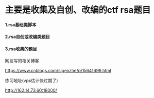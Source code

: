 # 主要是收集及自创、改编的ctf rsa题目

#### 1.rsa基础类脚本

#### 2.rsa自创或改编类题目

#### 3.rsa收集的题目


网友写的相关博客

https://www.cnblogs.com/sigenzhe/p/15641699.html

练习地址(vps估计快过期了)

http://162.14.73.60:18000/
